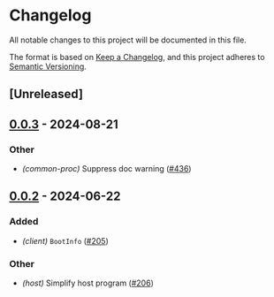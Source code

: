 # Changelog
All notable changes to this project will be documented in this file.

The format is based on [Keep a Changelog](https://keepachangelog.com/en/1.0.0/),
and this project adheres to [Semantic Versioning](https://semver.org/spec/v2.0.0.html).

## [Unreleased]

## [0.0.3](https://github.com/ethereum-optimism/kona/compare/kona-common-proc-v0.0.2...kona-common-proc-v0.0.3) - 2024-08-21

### Other
- *(common-proc)* Suppress doc warning ([#436](https://github.com/ethereum-optimism/kona/pull/436))

## [0.0.2](https://github.com/ethereum-optimism/kona/compare/kona-common-proc-v0.0.1...kona-common-proc-v0.0.2) - 2024-06-22

### Added
- *(client)* `BootInfo` ([#205](https://github.com/ethereum-optimism/kona/pull/205))

### Other
- *(host)* Simplify host program ([#206](https://github.com/ethereum-optimism/kona/pull/206))
